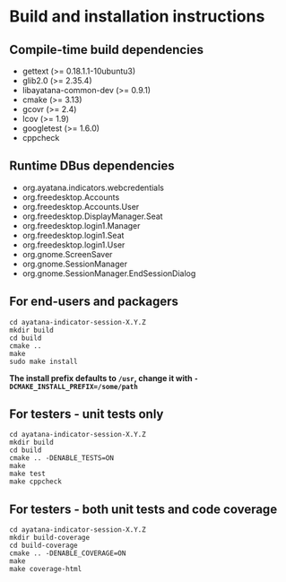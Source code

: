 <!--
 Copyright (C) 2013 Canonical Ltd
 Copyright (C) 2017-2021, Mike Gabriel <mike.gabriel@das-netzwerkteam.de>

 This program is free software: you can redistribute it and/or modify
 it under the terms of the GNU General Public License version 3 as
 published by the Free Software Foundation.

 This program is distributed in the hope that it will be useful,
 but WITHOUT ANY WARRANTY; without even the implied warranty of
 MERCHANTABILITY or FITNESS FOR A PARTICULAR PURPOSE.  See the
 GNU General Public License for more details.

 You should have received a copy of the GNU General Public License
 along with this program.  If not, see <http://www.gnu.org/licenses/>.
-->

# Build and installation instructions

## Compile-time build dependencies

 - gettext (>= 0.18.1.1-10ubuntu3)
 - glib2.0 (>= 2.35.4)
 - libayatana-common-dev (>= 0.9.1)
 - cmake (>= 3.13)
 - gcovr (>= 2.4)
 - lcov (>= 1.9)
 - googletest (>= 1.6.0)
 - cppcheck

## Runtime DBus dependencies

 - org.ayatana.indicators.webcredentials
 - org.freedesktop.Accounts
 - org.freedesktop.Accounts.User
 - org.freedesktop.DisplayManager.Seat
 - org.freedesktop.login1.Manager
 - org.freedesktop.login1.Seat
 - org.freedesktop.login1.User
 - org.gnome.ScreenSaver
 - org.gnome.SessionManager
 - org.gnome.SessionManager.EndSessionDialog

## For end-users and packagers

```
cd ayatana-indicator-session-X.Y.Z
mkdir build
cd build
cmake ..
make
sudo make install
```

**The install prefix defaults to `/usr`, change it with `-DCMAKE_INSTALL_PREFIX=/some/path`**

## For testers - unit tests only

```
cd ayatana-indicator-session-X.Y.Z
mkdir build
cd build
cmake .. -DENABLE_TESTS=ON
make
make test
make cppcheck
```

## For testers - both unit tests and code coverage

```
cd ayatana-indicator-session-X.Y.Z
mkdir build-coverage
cd build-coverage
cmake .. -DENABLE_COVERAGE=ON
make
make coverage-html
```
